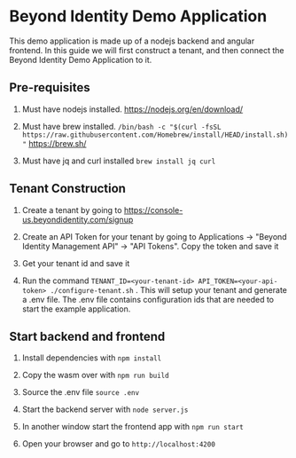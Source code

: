 # Beyond Identity Demo Application
This demo application is made up of a nodejs backend and angular frontend. 
In this guide we will first construct a tenant, and then connect the Beyond Identity Demo Application to it.

## Pre-requisites

1. Must have nodejs installed. https://nodejs.org/en/download/

2. Must have brew installed. `/bin/bash -c "$(curl -fsSL https://raw.githubusercontent.com/Homebrew/install/HEAD/install.sh)"` https://brew.sh/

3. Must have jq and curl installed `brew install jq curl` 

## Tenant Construction

1. Create a tenant by going to https://console-us.beyondidentity.com/signup

2. Create an API Token for your tenant by going to Applications -> "Beyond Identity Management API" -> "API Tokens". Copy the token and save it

3. Get your tenant id and save it

4. Run the command `TENANT_ID=<your-tenant-id> API_TOKEN=<your-api-token> ./configure-tenant.sh` . This will setup your tenant and generate a .env file. The .env file contains configuration ids that are needed to start the example application. 

## Start backend and frontend

1. Install dependencies with `npm install`

2. Copy the wasm over with `npm run build`

3. Source the .env file `source .env`

4. Start the backend server with `node server.js`

5. In another window start the frontend app with `npm run start`

6. Open your browser and go to `http://localhost:4200`